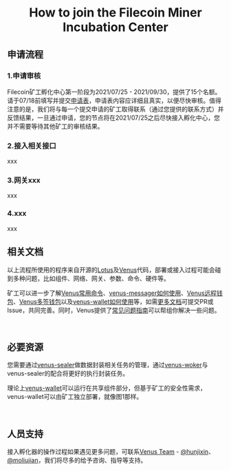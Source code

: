 
# <div align=center> How to join the Filecoin Miner Incubation Center </div>

## 申请流程

### 1.申请审核

Filecoin矿工孵化中心第一阶段为2021/07/25 - 2021/09/30，提供了15个名额。请于07/18前填写并提交[申请表](http://venusteam.mikecrm.com/1lmpQtj)，申请表内容应详细且真实，以便尽快审核。值得注意的是，我们将与每一个提交申请的矿工取得联系（通过您提供的联系方式）并反馈结果，一旦通过申请，您的节点将在2021/07/25之后尽快接入孵化中心，您并不需要等待其他矿工的审核结果。

### 2.接入相关接口
xxx

### 3.网关xxx
xxx

### 4.xxx
xxx

## 相关文档
以上流程所使用的程序来自开源的[Lotus](https://github.com/filecoin-project/lotus/releases)及[Venus](https://github.com/filecoin-project/venus/releases)代码，部署或接入过程可能会碰到多种问题，比如组件、网络、网关、参数、命令、硬件等。

矿工可以进一步了解[Venus常用命令](https://github.com/filecoin-project/venus-docs/blob/master/docs/zh/Commands.md)、[venus-messager如何使用](https://github.com/filecoin-project/venus-docs/blob/master/docs/zh/How%20to%20use%20venus%20messager.md)、[Venus远程钱包](https://github.com/filecoin-project/venus-docs/blob/master/docs/zh/Venus%20wallet.md)、[Venus多签钱包](https://github.com/filecoin-project/venus-docs/blob/master/docs/zh/Multisig-Wallet.md)以及[venus-wallet如何使用](https://github.com/filecoin-project/venus-docs/blob/master/docs/zh/How-To-Use-Wallet.md)等，如需[更多文档](https://github.com/filecoin-project/venus-docs)可提交PR或Issue，共同完善。同时，Venus提供了[常见问题指南](https://github.com/filecoin-project/venus-docs/blob/master/docs/zh/Troubleshooting-%26-FAQ.md)可以帮组你解决一些问题。

</br>

## 必要资源
您需要通过[venus-sealer](https://github.com/filecoin-project/venus-sealer)做数据封装相关任务的管理，通过[venus-woker](https://github.com/filecoin-project/venus-docs/blob/master/docs/zh/Venus-Worker.md)与venus-sealer的配合将更好的执行封装任务。

理论上[venus-wallet](https://github.com/filecoin-project/venus-wallet)可以运行在共享组件部分，但基于矿工的安全性需求，venus-wallet可以由矿工独立部署，就像图1那样。

</br>

## 人员支持
接入孵化器的操作过程如果遇见更多问题，可联系[Venus Team](https://filecoinproject.slack.com/archives/CEHHJNJS3) - [@hunjixin](https://filecoinproject.slack.com/team/USSCQ7WGM)、[@moliujian](https://filecoinproject.slack.com/team/UP4KR85FT)，我们将尽多的给予咨询、指导等支持。
